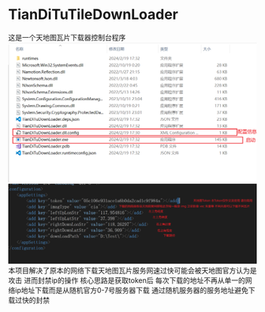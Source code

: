 # TianDiTuTileDownLoader
这是一个天地图瓦片下载器控制台程序
![image](构建文件目录.png)
![image](配置页面.png)
本项目解决了原本的网络下载天地图瓦片服务网速过快可能会被天地图官方认为是攻击 进而封禁ip的操作
核心思路是获取token后 每次下载的地址不再从单一的网络ip地址下载而是从随机官方0-7号服务器下载 通过随机服务器的服务地址避免下载过快的封禁
